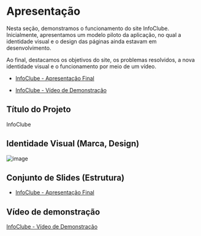 # Apresentação
Nesta seção, demonstramos o funcionamento do site InfoClube. Inicialmente, apresentamos um modelo piloto da aplicação, no qual a identidade visual e o design das páginas ainda estavam em desenvolvimento.

Ao final, destacamos os objetivos do site, os problemas resolvidos, a nova identidade visual e o funcionamento por meio de um vídeo.


* [InfoClube - Apresentação Final](https://github.com/user-attachments/files/15946605/projetoinfoclube.pdf)

* [InfoClube - Vídeo de Demonstração](./https://github.com/ICEI-PUC-Minas-PMV-SI/pmv-si-2024-1-pe1-t2-desinformacaodigital/assets/161775213/a34c738c-9d3f-4c5d-ab6f-760cb4e2b9fb )

## Título do Projeto
InfoClube
## Identidade Visual (Marca, Design)
![image](https://github.com/ICEI-PUC-Minas-PMV-SI/pmv-si-2024-1-pe1-t2-desinformacaodigital/assets/160979479/55b56a7a-1aa4-4b25-ba23-27b15ed7e0cc)

## Conjunto de Slides (Estrutura)

* [InfoClube - Apresentação Final](https://github.com/user-attachments/files/15946605/projetoinfoclube.pdf)
 
## Vídeo de demonstração

[InfoClube - Vídeo de Demonstração]( https://github.com/ICEI-PUC-Minas-PMV-SI/pmv-si-2024-1-pe1-t2-desinformacaodigital/assets/161775213/a34c738c-9d3f-4c5d-ab6f-760cb4e2b9fb )
